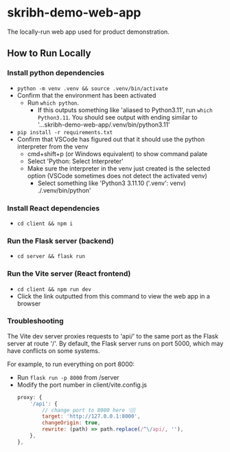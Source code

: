 # skribh-demo-web-app
The locally-run web app used for product demonstration.

## How to Run Locally

### Install python dependencies
- `python -m venv .venv && source .venv/bin/activate`
- Confirm that the environment has been activated
    - Run `which python`.
        - If this outputs something like 'aliased to Python3.11', run `which Python3.11`. You should see output with ending similar to '...skribh-demo-web-app/.venv/bin/python3.11'
- `pip install -r requirements.txt`
- Confirm that VSCode has figured out that it should use the python interpreter from the venv
    - cmd+shift+p (or Windows equivalent) to show command palate
    - Select 'Python: Select Interpreter'
    - Make sure the interpreter in the venv just created is the selected option (VSCode sometimes does not detect the activated venv)
        - Select something like 'Python3 3.11.10 ('.venv': venv) ./.venv/bin/python'

### Install React dependencies
- `cd client && npm i`

### Run the Flask server (backend)
- `cd server && flask run`

### Run the Vite server (React frontend)
- `cd client && npm run dev`
- Click the link outputted from this command to view the web app in a browser

### Troubleshooting
The Vite dev server proxies requests to 'api/' to the same port as the Flask server at route '/'. By default, the Flask server runs on port 5000, which may have conflicts on some systems.

For example, to run everything on port 8000:
- Run `flask run -p 8000` from /server
- Modify the port number in client/vite.config.js
    ```js
    proxy: {
        '/api': {
            // change port to 8000 here 👇🏽
            target: 'http://127.0.0.1:8000',
            changeOrigin: true,
            rewrite: (path) => path.replace(/^\/api/, ''), 
        },
    },
    ```